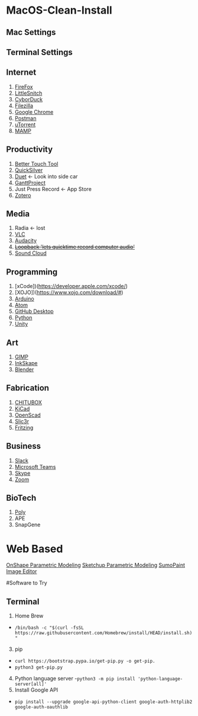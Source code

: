 # MacOS-Clean-Install

## Mac Settings

## Terminal Settings

## Internet
1. [FireFox](https://www.mozilla.org/en-US/firefox/accounts/)
2. [LittleSnitch](https://www.obdev.at/products/littlesnitch/download.html)
3. [CyborDuck](https://cyberduck.io/download/)
4. [Filezilla](https://filezilla-project.org/download.php#close)
5. [Google Chrome](https://www.google.com/chrome/thank-you.html?statcb=0&installdataindex=empty&defaultbrowser=0)
6. [Postman](https://www.postman.com/downloads/)
7. [uTorrent](https://www.utorrent.com/downloads/complete/track/stable/os/osx)
8. [MAMP](https://www.mamp.info/en/mac/)


## Productivity
1. [Better Touch Tool](https://folivora.ai/downloads)
2. [QuickSilver](https://qsapp.com/download.php)
3. [Duet](https://www.duetdisplay.com/) <- Look into side car
4. [GanttProject](https://www.ganttproject.biz/download/gp30#mac)
5. Just Press Record <- App Store
6. [Zotero](https://www.zotero.org/download/)

## Media
1. Radia <- lost
2. [VLC](https://get.videolan.org/vlc/3.0.11.1/macosx/vlc-3.0.11.1.dmg)
3. [Audacity](https://www.audacityteam.org/download/mac/)
4. ~~[Loopback 'lets quicktime record computer audio'](https://rogueamoeba.com/loopback/)~~ 
5. [Sound Cloud](https://www.macupdate.com/app/mac/14067/soundflower/download)

## Programming
1. [xCode])(https://developer.apple.com/xcode/)
2. [XOJO])(https://www.xojo.com/download/#)
3. [Arduino](https://www.arduino.cc/en/main/OldSoftwareReleases)
4. [Atom](https://atom.io/)
5. [GitHub Desktop](https://desktop.github.com/)
6. [Python](https://www.python.org/downloads/)
7. [Unity](https://unity3d.com/get-unity/download)

## Art
1. [GIMP](https://www.gimp.org/downloads/)
2. [InkSkape](https://inkscape.org/release/inkscape-1.0.1/mac-os-x/1010-1015/dl/)
3. [Blender](https://www.blender.org/download/)

## Fabrication
1. [CHITUBOX](https://www.chitubox.com/en/download/chitubox-free)
2. [KiCad](https://kicad.org/download/)
3. [OpenScad](https://www.openscad.org/downloads.html)
4. [Slic3r](https://dl.slic3r.org/mac/)
5. [Fritzing](https://fritzing.org/download/?paid)

## Business
1. [Slack](https://slack.com/downloads/mac)
2. [Microsoft Teams](https://teams.microsoft.com/uswe-01/downloads)
3. [Skype](https://www.skype.com/en/get-skype/)
4. [Zoom](https://zoom.us/client/latest/Zoom.pkg)

## BioTech
1. [Poly](https://github.com/TimothyStiles/poly)
2. APE
3. SnapGene

# Web Based
[OnShape Parametric Modeling](https://onshape.com)
[Sketchup Parametric Modeling](https://Sketchup.com)
[SumoPaint Image Editor](https://sumo.app/paint/en)

#Software to Try



## Terminal
1. Home Brew 
- ``` /bin/bash -c "$(curl -fsSL https://raw.githubusercontent.com/Homebrew/install/HEAD/install.sh)" ```
3. pip 
- ``` curl https://bootstrap.pypa.io/get-pip.py -o get-pip. ``` 
- ``` python3 get-pip.py ```
4. Python language server 
-```python3 -m pip install 'python-language-server[all]' ```
5. Install Google API 
- ```pip install --upgrade google-api-python-client google-auth-httplib2 google-auth-oauthlib ```



